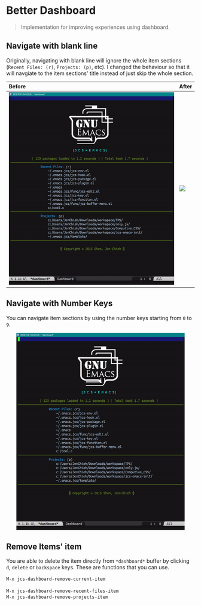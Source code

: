 # Better Dashboard
> Implementation for improving experiences using dashboard.


## Navigate with blank line

Originally, navigating with blank line will ignore the whole 
item sections (`Recent Files: (r)`, `Projects: (p)`, etc). 
I changed the behaviour so that it will navgiate to the item 
sections' title instead of just skip the whole section.

| Before                               | After                               |
|:-------------------------------------|:------------------------------------|
|<img src="./bd-nav-blank-before.gif"/>|<img src="./bd-nav-blank-after.gif"/>|


## Navigate with Number Keys

You can navigate item sections by using the number keys 
starting from `0` to `9`.

<p align="center">
  <img src="./bd-nav-by-num.gif" width="450" height="525"/>
</p>


## Remove Items' item
You are able to delete the item directly from `*dashboard*` 
buffer by clicking `d`, `delete` or `backspace` keys. These 
are functions that you can use.

```
M-x jcs-dashboard-remove-current-item

M-x jcs-dashboard-remove-recent-files-item
M-x jcs-dashboard-remove-projects-item
```
